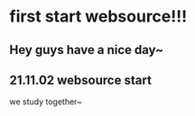 # first start websource!!! 
## Hey guys have a nice day~ 
## 21.11.02 websource start 
we study together~
